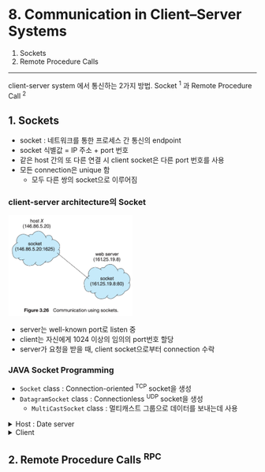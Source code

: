 # 8. Communication in Client–Server Systems

1. Sockets
2. Remote Procedure Calls

---

client-server system 에서 통신하는 2가지 방법. Socket <sup>1</sup> 과 Remote Procedure Call <sup>2</sup>

## 1. Sockets

- socket : 네트워크를 통한 프로세스 간 통신의 endpoint
- socket 식별값 = IP 주소 + port 번호
- 같은 host 간의 또 다른 연결 시 client socket은 다른 port 번호를 사용
- 모든 connection은 unique 함
    - 모두 다른 쌍의 socket으로 이루어짐

### client-server architecture의 Socket

<img src="img.png"  width="50%"/>

- server는 well-known port로 listen 중
- client는 자신에게 1024 이상의 임의의 port번호 할당
- server가 요청을 받을 때, client socket으로부터 connection 수락

### JAVA Socket Programming

- `Socket` class : Connection-oriented <sup>TCP</sup> socket을 생성
- `DatagramSocket` class : Connectionless <sup>UDP</sup> socket을 생성
    - `MultiCastSocket` class : 멀티캐스트 그룹으로 데이터를 보내는데 사용

<details>
    <summary>Host : Date server</summary>

- DateServer listens on port 6013
- Connection을 맺고, Client에게 현재 시간을 보냄
- `accept()` : client의 connection 요청을 기다림. blocking
  - 
- 

```java
import java.net.*;
import java.io.*;

public class DateServer {
    public static void main(String[] args) {
        try {
            ServerSocket sock = new ServerSocket(6013);
            /* now listen for connections */
            while (true) {
                Socket client = sock.accept();
                PrintWriter pout = new
                        PrintWriter(client.getOutputStream(), true);
                /* write the Date to the socket */
                pout.println(new java.util.Date().toString());
                /* close the socket and resume */
                /* listening for connections */
                client.close();
            }
        } catch (IOException ioe) {
            System.err.println(ioe);
        }
    }
}
```

</details>


<details>
    <summary>Client</summary>

```java
import java.net.*;
import java.io.*;

public class DateClient {
    public static void main(String[] args) {
        try {
            /* make connection to server socket */
            Socket sock = new Socket("127.0.0.1", 6013);
            InputStream in = sock.getInputStream();
            BufferedReader bin = new
                    BufferedReader(new InputStreamReader(in));
            /* read the date from the socket */
            String line;
            while ((line = bin.readLine()) != null)
                System.out.println(line);
            /* close the socket connection*/
            sock.close();
        } catch (IOException ioe) {
            System.err.println(ioe);
        }
    }
}
```

</details>

## 2. Remote Procedure Calls <sup>RPC</sup>